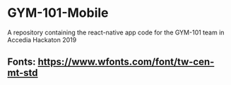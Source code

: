 # GYM-101-Mobile

A repository containing the react-native app code for the GYM-101 team in Accedia Hackaton 2019

## Fonts: https://www.wfonts.com/font/tw-cen-mt-std